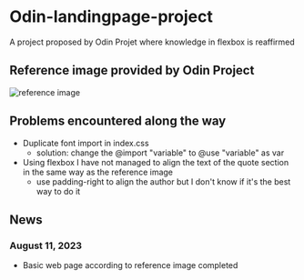 # Odin-landingpage-project
A project proposed by Odin Projet where knowledge in flexbox is reaffirmed

## Reference image provided by Odin Project


![reference image](https://cdn.statically.io/gh/TheOdinProject/curriculum/81a5d553f4073e593d23a6ab00d50eef8620796d/foundations/html_css/project/imgs/01.png)

## Problems encountered along the way

* Duplicate font import in index.css
   * solution: change the @import "variable" to @use "variable" as var
* Using flexbox I have not managed to align the text of the quote section in the same way as the reference image
   * use padding-right to align the author but I don't know if it's the best way to do it

## News
### August 11, 2023
   * Basic web page according to reference image completed 